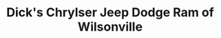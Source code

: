 ---
title: "Dick's Chrylser Jeep Dodge Ram of Wilsonville"
url: /wilsonville/dicks-chrylser-jeep-dodge-ram-of-wilsonville/
shop: Autohaus
---